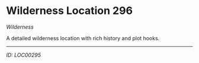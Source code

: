 # Wilderness Location 296

*Wilderness*

A detailed wilderness location with rich history and plot hooks.

---
*ID: LOC00295*
